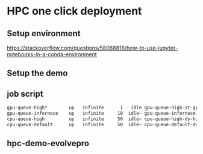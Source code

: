 # HPC one click deployment

## Setup environment
https://stackoverflow.com/questions/58068818/how-to-use-jupyter-notebooks-in-a-conda-environment


## Setup the demo


## job script


```bash
gpu-queue-high*        up   infinite      1   idle gpu-queue-high-st-gpu-nodes-p4d-1
gpu-queue-infernece    up   infinite     10  idle~ gpu-queue-infernece-dy-gpu-nodes-g6e-[1-10]
cpu-queue-high         up   infinite     50  idle~ cpu-queue-high-dy-highcpu-nodes-[1-50]
cpu-queue-default      up   infinite     50  idle~ cpu-queue-default-dy-defaultcpu-nodes-[1-50]
```
## hpc-demo-evolvepro
